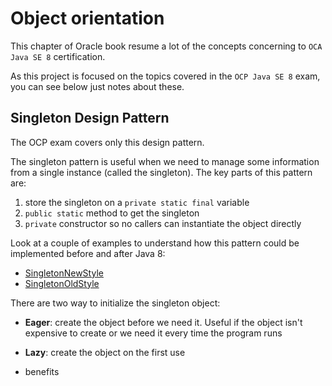 # Object orientation
This chapter of Oracle book resume a lot of the concepts concerning to ``OCA Java SE 8`` certification. 

As this project is focused on the topics covered in the ``OCP Java SE 8`` exam, you can see below just notes about these.

## Singleton Design Pattern
The OCP exam covers only this design pattern.

The singleton pattern is useful when we need to manage some information from a single instance (called the singleton). 
The key parts of this pattern are:
1. store the singleton on a ``private static final`` variable
2. ``public static`` method to get the singleton
3. ``private`` constructor so no callers can instantiate the object directly

Look at a couple of examples to understand how this pattern could be implemented before and after Java 8:
* [SingletonNewStyle](/src/java/main/SingletonNewStyle.java)
* [SingletonOldStyle](/src/java/main/SingletonOldStyle.java) 

There are two way to initialize the singleton object:
 * **Eager**: create the object before we need it. Useful if the object isn't expensive to create or we need it every time the program runs
 * **Lazy**: create the object on the first use
 
* benefits
